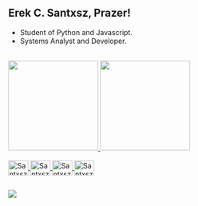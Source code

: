 ## Erek C. Santxsz, Prazer!

- Student of Python and Javascript.
- Systems Analyst and Developer.
<br>
<div>
  <a href="https://github.com/Santxszz">
    <img height="180em" src="https://github-readme-stats.vercel.app/api?username=Santxszz&show_icons=true&theme=tokyonight"/>
    <img height="180em" src="https://github-readme-stats.vercel.app/api/top-langs/?username=Santxszz&layout=compact&langs_count=16&theme=tokyonight"/>
 </div>
  
 <div style="display: inline_block"><br>
   <img align="center" alt="Santxsz-Py" height="30" width="40" src="https://cdn.jsdelivr.net/gh/devicons/devicon/icons/python/python-original.svg">
   <img align="center" alt="Santxsz-Py" height="30" width="40" src="https://cdn.jsdelivr.net/gh/devicons/devicon/icons/javascript/javascript-original.svg">
   <img align="center" alt="Santxsz-Py" height="30" width="40" src="https://cdn.jsdelivr.net/gh/devicons/devicon/icons/html5/html5-original.svg">
   <img align="center" alt="Santxsz-Py" height="30" width="40" src="https://cdn.jsdelivr.net/gh/devicons/devicon/icons/css3/css3-original.svg">
  </div>
  
  ##

 <div>
  <a href="https://www.youtube.com/santxszz" target="_blank"><img src="https://img.shields.io/badge/YouTube-FF0000?style=for-the-badge&logo=youtube&logoColor=white" target="_blank"/</a>
 </div>
 
##
